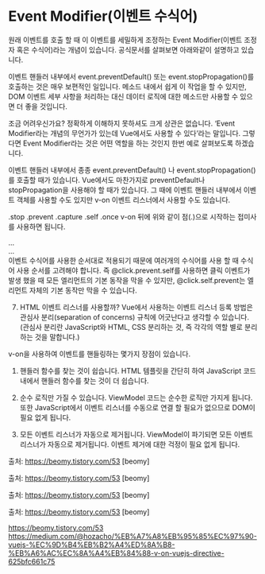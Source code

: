 # Event Modifier(이벤트 수식어)

원래 이벤트를 호출 할 때 이 이벤트를 세밀하게 조정하는 Event Modifier(이벤트 조정자 혹은 수식어)라는 개념이 있습니다. 공식문서를 살펴보면 아래와같이 설명하고 있습니다.

이벤트 핸들러 내부에서 event.preventDefault() 또는 event.stopPropagation()를 호출하는 것은 매우 보편적인 일입니다. 메소드 내에서 쉽게 이 작업을 할 수 있지만, DOM 이벤트 세부 사항을 처리하는 대신 데이터 로직에 대한 메소드만 사용할 수 있으면 더 좋을 것입니다.

조금 어려우신가요? 정확하게 이해하지 못하셔도 크게 상관은 없습니다. ‘Event Modifier라는 개념의 무언가가 있는데 Vue에서도 사용할 수 있다’라는 말입니다. 그렇다면 Event Modifier라는 것은 어떤 역할을 하는 것인지 한번 예로 살펴보도록 하겠습니다.

이벤트 핸들러 내부에서 종종 event.preventDefault() 나 event.stopPropagation() 를 호출할 때가 있습니다. Vue에서도 마찬가지로 preventDefault나 stopPropagation을 사용해야 할 때가 있습니다. 그 때에 이벤트 핸들러 내부에서 이벤트 객체를 사용할 수도 있지만 v-on 이벤트 리스너에서 사용할 수도 있습니다.

.stop
.prevent
.capture
.self
.once
v-on 뒤에 위와 같이 점(.)으로 시작하는 접미사를 사용하면 됩니다.

<!-- 클릭 이벤트 전파가 중단됩니다 -->
<a v-on:click.stop="doThis"></a>

<!-- 제출 이벤트가 페이지를 다시 로드 하지 않습니다 -->
<form v-on:submit.prevent="onSubmit"></form>

<!-- 수식어는 체이닝 가능합니다 -->
<a v-on:click.stop.prevent="doThat"></a>

<!-- 단순히 수식어만 사용할 수 있습니다 -->
<form v-on:submit.prevent></form>

<!-- 이벤트 리스너를 추가할 때 캡처모드를 사용합니다 -->
<!-- 즉, 내부 엘리먼트를 대상으로 하는 이벤트가 해당 엘리먼트에서 처리되기 전에 여기서 처리합니다. -->
<div v-on:click.capture="doThis">...</div>


<!-- event.target이 엘리먼트 자체인 경우에만 트리거를 처리합니다 -->
<!-- 자식 엘리먼트에서는 안됩니다 -->
<div v-on:click.self="doThat">...</div>
이벤트 수식어를 사용한 순서대로 적용되기 때문에 여러개의 수식어를 사용 할 때 수식어 사용 순서를 고려해야 합니다. 즉 @click.prevent.self를 사용하면 클릭 이벤트가 발생 했을 때 모든 엘리먼트의 기본 동작을 막을 수 있지만, @click.self.prevent는 엘리먼트 자체의 기본 동작만 막을 수 있습니다.


7. HTML 이벤트 리스너를 사용할까?
Vue에서 사용하는 이벤트 리스너 등록 방법은 관심사 분리(separation of concerns) 규칙에 어긋난다고 생각할 수 있습니다. (관심사 분리란 JavaScript와 HTML, CSS 분리하는 것, 즉 각각의 역할 별로 분리하는 것을 말합니다.)

v-on을 사용하여 이벤트를 핸들링하는 몇가지 장점이 있습니다.

1) 핸들러 함수를 찾는 것이 쉽습니다.
HTML 템플릿을 간단히 하여 JavaScript 코드 내에서 핸들러 함수를 찾는 것이 더 쉽습니다.

2) 순수 로직만 가질 수 있습니다.
ViewModel 코드는 순수한 로직만 가지게 됩니다. 또한 JavaScript에서 이벤트 리스너를 수동으로 연결 할 필요가 없으므로 DOM이 필요 없게 됩니다.

3) 모든 이벤트 리스너가 자동으로 제거됩니다.
ViewModel이 파기되면 모든 이벤트 리스너가 자동으로 제거됩니다. 이벤트 제거에 대한 걱정이 필요 없게 됩니다.



출처: https://beomy.tistory.com/53 [beomy]

출처: https://beomy.tistory.com/53 [beomy]


출처: https://beomy.tistory.com/53 [beomy]

출처: https://beomy.tistory.com/53 [beomy]



https://beomy.tistory.com/53
https://medium.com/@hozacho/%EB%A7%A8%EB%95%85%EC%97%90-vuejs-%EC%9D%B4%EB%B2%A4%ED%8A%B8-%EB%A6%AC%EC%8A%A4%EB%84%88-v-on-vuejs-directive-625bfc661c75